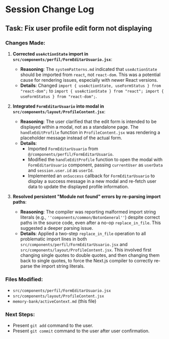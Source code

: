 # Session Change Log

## Task: Fix user profile edit form not displaying

### Changes Made:

1.  **Corrected `useActionState` import in `src/components/perfil/FormEditarUsuario.jsx`**:
    *   **Reasoning**: The `systemPatterns.md` indicated that `useActionState` should be imported from `react`, not `react-dom`. This was a potential cause for rendering issues, especially with newer React versions.
    *   **Details**: Changed `import { useActionState, useFormStatus } from "react-dom";` to `import { useActionState } from "react"; import { useFormStatus } from "react-dom";`.

2.  **Integrated `FormEditarUsuario` into modal in `src/components/layout/ProfileContent.jsx`**:
    *   **Reasoning**: The user clarified that the edit form is intended to be displayed within a modal, not as a standalone page. The `handleEditProfile` function in `ProfileContent.jsx` was rendering a placeholder message instead of the actual form.
    *   **Details**:
        *   Imported `FormEditarUsuario` from `@/components/perfil/FormEditarUsuario`.
        *   Modified the `handleEditProfile` function to open the modal with `FormEditarUsuario` component, passing `currentUser` as `userData` and `session.user.id` as `userId`.
        *   Implemented an `onSuccess` callback for `FormEditarUsuario` to display a success message in a new modal and re-fetch user data to update the displayed profile information.

3.  **Resolved persistent "Module not found" errors by re-parsing import paths**:
    *   **Reasoning**: The compiler was reporting malformed import string literals (e.g., `''components/common/BotonGeneral''`) despite correct paths in the source code, even after a no-op `replace_in_file`. This suggested a deeper parsing issue.
    *   **Details**: Applied a two-step `replace_in_file` operation to all problematic import lines in both `src/components/perfil/FormEditarUsuario.jsx` and `src/components/layout/ProfileContent.jsx`. This involved first changing single quotes to double quotes, and then changing them back to single quotes, to force the Next.js compiler to correctly re-parse the import string literals.

### Files Modified:

*   `src/components/perfil/FormEditarUsuario.jsx`
*   `src/components/layout/ProfileContent.jsx`
*   `memory-bank/activeContext.md` (this file)

### Next Steps:

*   Present `git add` command to the user.
*   Present `git commit` command to the user after user confirmation.
